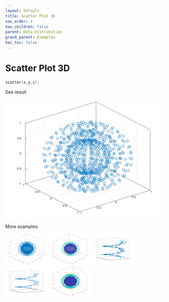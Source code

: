 ```yaml
---
layout: default
title: Scatter Plot 3D
nav_order: 4
has_children: false
parent: Data Distribution
grand_parent: Examples
has_toc: false
---
```

# Scatter Plot 3D

```cpp
scatter(x,y,z);
```


See result
    
[![example_scatter3_1](../data_distribution/scatter3/scatter3_1.svg)](https://github.com/alandefreitas/matplotplusplus/blob/master/examples/data_distribution/scatter3/scatter3_1.cpp)

More examples:
    
[![example_scatter3_2](../data_distribution/scatter3/scatter3_2_thumb.png)](https://github.com/alandefreitas/matplotplusplus/blob/master/examples/data_distribution/scatter3/scatter3_2.cpp)  [![example_scatter3_3](../data_distribution/scatter3/scatter3_3_thumb.png)](https://github.com/alandefreitas/matplotplusplus/blob/master/examples/data_distribution/scatter3/scatter3_3.cpp)  [![example_scatter3_4](../data_distribution/scatter3/scatter3_4_thumb.png)](https://github.com/alandefreitas/matplotplusplus/blob/master/examples/data_distribution/scatter3/scatter3_4.cpp)  [![example_scatter3_5](../data_distribution/scatter3/scatter3_5_thumb.png)](https://github.com/alandefreitas/matplotplusplus/blob/master/examples/data_distribution/scatter3/scatter3_5.cpp)  [![example_scatter3_6](../data_distribution/scatter3/scatter3_6_thumb.png)](https://github.com/alandefreitas/matplotplusplus/blob/master/examples/data_distribution/scatter3/scatter3_6.cpp)
  




<!-- Generated with mdsplit: https://github.com/alandefreitas/mdsplit -->
